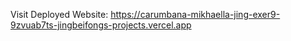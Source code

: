 Visit Deployed Website: https://carumbana-mikhaella-jing-exer9-9zvuab7ts-jingbeifongs-projects.vercel.app
